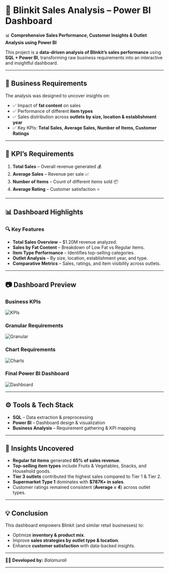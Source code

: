 
# 🚀 Blinkit Sales Analysis – Power BI Dashboard

📊 **Comprehensive Sales Performance, Customer Insights & Outlet Analysis using Power BI**

This project is a **data-driven analysis of Blinkit’s sales performance** using **SQL + Power BI**, transforming raw business requirements into an interactive and insightful dashboard.

---

## 📌 Business Requirements

The analysis was designed to uncover insights on:

* ✅ Impact of **fat content** on sales
* ✅ Performance of different **item types**
* ✅ Sales distribution across **outlets by size, location & establishment year**
* ✅ Key KPIs: **Total Sales, Average Sales, Number of Items, Customer Ratings**

---

## 🔑 KPI’s Requirements

1. **Total Sales** – Overall revenue generated 💰
2. **Average Sales** – Revenue per sale 📈
3. **Number of Items** – Count of different items sold 📦
4. **Average Rating** – Customer satisfaction ⭐

---

## 📊 Dashboard Highlights

### 🔍 Key Features

* **Total Sales Overview** – \$1.20M revenue analyzed.
* **Sales by Fat Content** – Breakdown of Low Fat vs Regular items.
* **Item Type Performance** – Identifies top-selling categories.
* **Outlet Analysis** – By size, location, establishment year, and type.
* **Comparative Metrics** – Sales, ratings, and item visibility across outlets.

---

## 📷 Dashboard Preview

### Business KPIs

![KPIs](./193784ec-826c-4f75-963b-fecbb53764d7.png)

### Granular Requirements

![Granular](./9a96bc6a-e5ce-4765-b41e-d28d9421481f.png)

### Chart Requirements

![Charts](./4d74f3c6-8384-492a-abcb-baa804bc1ef6.png)

### Final Power BI Dashboard

![Dashboard](./375399eb-8d8f-4f40-aee6-40bd11d19647.png)

---

## ⚙️ Tools & Tech Stack

* **SQL** – Data extraction & preprocessing
* **Power BI** – Dashboard design & visualization
* **Business Analysis** – Requirement gathering & KPI mapping

---

## 🚀 Insights Uncovered

* **Regular fat items** generated **65% of sales revenue**.
* **Top-selling item types** include Fruits & Vegetables, Snacks, and Household goods.
* **Tier 3 outlets** contributed the highest sales compared to Tier 1 & Tier 2.
* **Supermarket Type 1** dominates with **\$787K+ in sales**.
* Customer ratings remained consistent (**Average = 4**) across outlet types.

---

## 💡 Conclusion

This dashboard empowers Blinkit (and similar retail businesses) to:

* Optimize **inventory & product mix**.
* Improve **sales strategies by outlet type & location**.
* Enhance **customer satisfaction** with data-backed insights.

---

👨‍💻 **Developed by:** *Balamurali*


---


